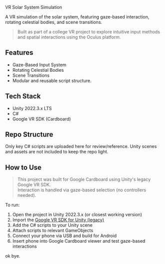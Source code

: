 VR Solar System Simulation

A VR simulation of the solar system, featuring gaze-based interaction, rotating celestial bodies, and scene transitions.

> Built as part of a college VR project to explore intuitive input methods and spatial interactions using the Oculus platform.

## Features

-  Gaze-Based Input System
-  Rotating Celestial Bodies
-  Scene Transitions
-  Modular and reusable script structure.

## Tech Stack

- Unity 2022.3.x LTS
- C#
- Google VR SDK (Cardboard)


## Repo Structure

Only key C# scripts are uploaded here for review/reference. Unity scenes and assets are not included to keep the repo light.


## How to Use

> This project was built for Google Cardboard using Unity's legacy Google VR SDK.  
> Interaction is handled via gaze-based selection (no controllers needed).

To run:
1. Open the project in Unity 2022.3.x (or closest working version)
2. Import the [Google VR SDK for Unity (legacy)](https://github.com/googlevr/gvr-unity-sdk)
3. Add the C# scripts to your Unity scene
4. Attach scripts to relevant GameObjects
5. Connect your phone via USB and build for Android
6. Insert phone into Google Cardboard viewer and test gaze-based interactions

ok bye.
